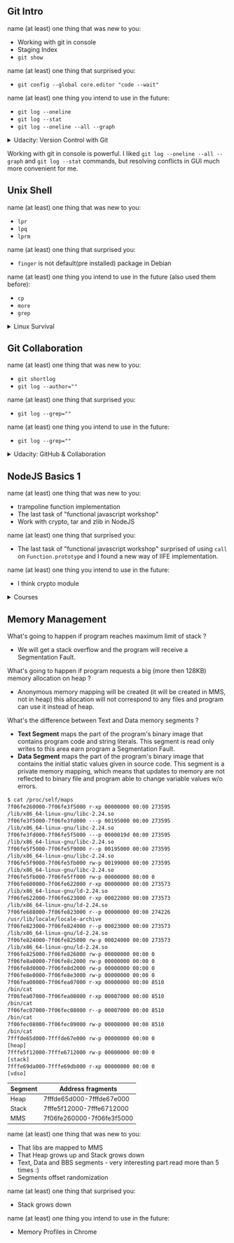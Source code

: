 ## Git Intro

name (at least) one thing that was new to you:
- Working with git in console
- Staging Index
- `git show`

name (at least) one thing that surprised you:
- `git config --global core.editor "code --wait"`

name (at least) one thing you intend to use in the future:
- `git log --oneline`
- `git log --stat`
- `git log --oneline --all --graph`

<details>
  <summary>Udacity: Version Control with Git</summary>

  ![git course completed](task_git_intro/completed.png)
</details>

Working with git in console is powerful. I liked `git log --oneline --all --graph` and `git log --stat` commands, but resolving conflicts in GUI much more convenient for me.

## Unix Shell
name (at least) one thing that was new to you:
- `lpr`
- `lpq`
- `lprm`

name (at least) one thing that surprised you:
- `finger` is not default(pre installed) package in Debian

name (at least) one thing you intend to use in the future (also used them before):
- `cp`
- `more`
- `grep`

<details>
  <summary>Linux Survival</summary>

  ![linux survival completed 1](task_unix_shell/completed_1.png)
  ![linux survival completed 2](task_unix_shell/completed_2.png)
  ![linux survival completed 3](task_unix_shell/completed_3.png)
  ![linux survival completed 4](task_unix_shell/completed_4.png)
</details>

## Git Collaboration

name (at least) one thing that was new to you:
- `git shortlog`
- `git log --author=""`

name (at least) one thing that surprised you:
- `git log --grep=""`

name (at least) one thing you intend to use in the future:
- `git log --grep=""`

<details>
  <summary>Udacity: GitHub & Collaboration</summary>

  ![git course completed](task_git_collaboration/completed.png)
</details>

## NodeJS Basics 1

name (at least) one thing that was new to you:
- trampoline function implementation
- The last task of "functional javascript workshop"
- Work with crypto, tar and zlib in NodeJS

name (at least) one thing that surprised you:
- The last task of "functional javascript workshop" surprised of using `call` on `Function.prototype` and I found a new way of IIFE implementation.

name (at least) one thing you intend to use in the future:
- I think crypto module


<details>
  <summary>Courses</summary>

  ![learn you node completed](node_basic_1/learnyounode.png)

  ![functional javascript workshop completed](node_basic_1/functional-javascript-workshop.png)

  ![stream adventure completed](node_basic_1/stream-adventure.png)
</details>

## Memory Management
What's going to happen if program reaches maximum limit of stack ?
- We will get a stack overflow and the program will receive a Segmentation Fault.

What's going to happen if program requests a big (more then 128KB) memory allocation on heap ?
- Anonymous memory mapping will be created (it will be created in MMS, not in heap) this allocation will not correspond to any files and program can use it instead of heap.

What's the difference between Text and Data memory segments ?
- **Text Segment** maps the part of the program's binary image that contains program code and string literals. This segment is read only writes to this area earn program a Segmentation Fault.
- **Data Segment** maps the part of the program's binary image that contains the initial static values given in source code. This segment is a private memory mapping, which means that updates to memory are not reflected to binary file and program able to change variable values w/o errors.

```console
$ cat /proc/self/maps
7f06fe260000-7f06fe3f5000 r-xp 00000000 00:00 273595             /lib/x86_64-linux-gnu/libc-2.24.so
7f06fe3f5000-7f06fe3fd000 ---p 00195000 00:00 273595             /lib/x86_64-linux-gnu/libc-2.24.so
7f06fe3fd000-7f06fe5f5000 ---p 0000019d 00:00 273595             /lib/x86_64-linux-gnu/libc-2.24.so
7f06fe5f5000-7f06fe5f9000 r--p 00195000 00:00 273595             /lib/x86_64-linux-gnu/libc-2.24.so
7f06fe5f9000-7f06fe5fb000 rw-p 00199000 00:00 273595             /lib/x86_64-linux-gnu/libc-2.24.so
7f06fe5fb000-7f06fe5ff000 rw-p 00000000 00:00 0
7f06fe600000-7f06fe622000 r-xp 00000000 00:00 273573             /lib/x86_64-linux-gnu/ld-2.24.so
7f06fe622000-7f06fe623000 r-xp 00022000 00:00 273573             /lib/x86_64-linux-gnu/ld-2.24.so
7f06fe688000-7f06fe823000 r--p 00000000 00:00 274226             /usr/lib/locale/locale-archive
7f06fe823000-7f06fe824000 r--p 00023000 00:00 273573             /lib/x86_64-linux-gnu/ld-2.24.so
7f06fe824000-7f06fe825000 rw-p 00024000 00:00 273573             /lib/x86_64-linux-gnu/ld-2.24.so
7f06fe825000-7f06fe826000 rw-p 00000000 00:00 0
7f06fe8a0000-7f06fe8c2000 rw-p 00000000 00:00 0
7f06fe8d0000-7f06fe8d2000 rw-p 00000000 00:00 0
7f06fe8e0000-7f06fe8e3000 rw-p 00000000 00:00 0
7f06fea00000-7f06fea07000 r-xp 00000000 00:00 8510               /bin/cat
7f06fea07000-7f06fea08000 r-xp 00007000 00:00 8510               /bin/cat
7f06fec07000-7f06fec08000 r--p 00007000 00:00 8510               /bin/cat
7f06fec08000-7f06fec09000 rw-p 00008000 00:00 8510               /bin/cat
7fffde65d000-7fffde67e000 rw-p 00000000 00:00 0                  [heap]
7fffe5f12000-7fffe6712000 rw-p 00000000 00:00 0                  [stack]
7fffe69da000-7fffe69db000 r-xp 00000000 00:00 0                  [vdso]
```

| Segment | Address fragments |
| - | - |
| Heap    | 7fffde65d000-7fffde67e000 |
| Stack   | 7fffe5f12000-7fffe6712000 |
| MMS     | 7f06fe260000-7f06fe3f5000 |

name (at least) one thing that was new to you:
- That libs are mapped to MMS
- That Heap grows up and Stack grows down
- Text, Data and BBS segments - very interesting part read more than 5 times :)
- Segments offset randomization

name (at least) one thing that surprised you:
- Stack grows down

name (at least) one thing you intend to use in the future:
- Memory Profiles in Chrome
